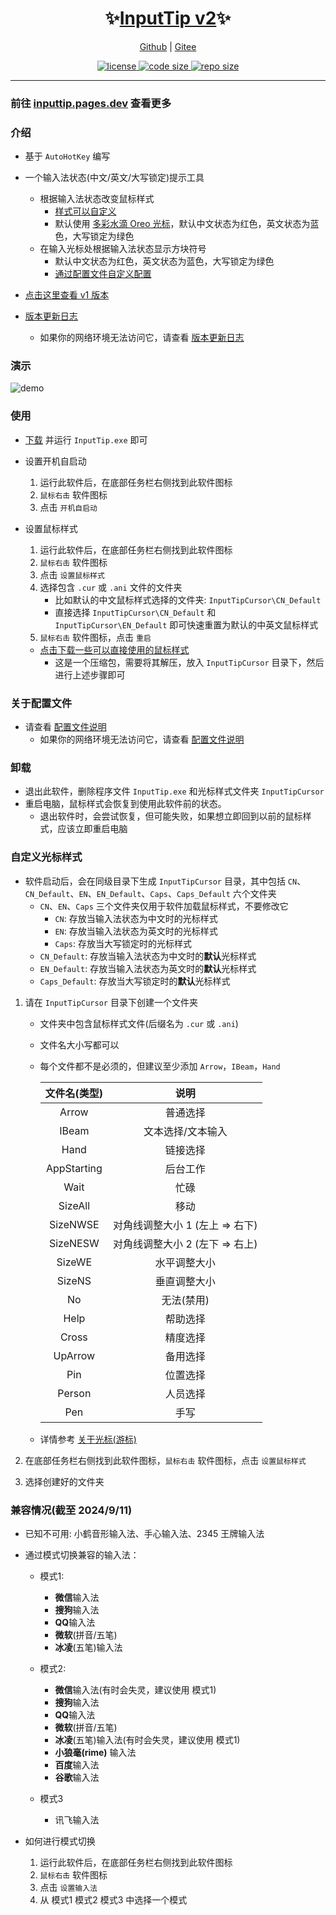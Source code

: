 <p align="center">
  <h1 align="center">✨<a href="https://inputtip.pages.dev/">InputTip v2</a>✨</h1>
</p>

<p align="center">
    <a href="https://github.com/abgox/InputTip">Github</a> |
    <a href="https://gitee.com/abgox/InputTip">Gitee</a>
</p>

<p align="center">
    <a href="https://github.com/abgox/InputTip/blob/main/LICENSE">
        <img src="https://img.shields.io/github/license/abgox/InputTip" alt="license" />
    </a>
    <a href="https://img.shields.io/github/languages/code-size/abgox/InputTip.svg">
        <img src="https://img.shields.io/github/languages/code-size/abgox/InputTip.svg" alt="code size" />
    </a>
    <a href="https://img.shields.io/github/repo-size/abgox/InputTip.svg">
        <img src="https://img.shields.io/github/repo-size/abgox/InputTip.svg" alt="repo size" />
    </a>
</p>

---

### 前往 [inputtip.pages.dev](https://inputtip.pages.dev) 查看更多

### 介绍

- 基于 `AutoHotKey` 编写
- 一个输入法状态(中文/英文/大写锁定)提示工具

  - 根据输入法状态改变鼠标样式
    - [样式可以自定义](#自定义光标样式)
    - 默认使用 [多彩水滴 Oreo 光标](https://zhutix.com/ico/oreo-cu)，默认中文状态为红色，英文状态为蓝色，大写锁定为绿色
  - 在输入光标处根据输入法状态显示方块符号
    - 默认中文状态为红色，英文状态为蓝色，大写锁定为绿色
    - [通过配置文件自定义配置](#关于配置文件)

- [点击这里查看 v1 版本](./src/v1/README.md)

- [版本更新日志](https://inputtip.pages.dev/v2/changelog)
  - 如果你的网络环境无法访问它，请查看 [版本更新日志](./src/v2/CHANGELOG.md)

### 演示

![demo](https://inputtip.pages.dev/releases/v2/demo.gif)

### 使用

- [下载](https://inputtip.pages.dev/releases/v2/InputTip.exe) 并运行 `InputTip.exe` 即可

- 设置开机自启动

  1. 运行此软件后，在底部任务栏右侧找到此软件图标
  2. `鼠标右击` 软件图标
  3. 点击 `开机自启动`

- 设置鼠标样式

  1. 运行此软件后，在底部任务栏右侧找到此软件图标
  2. `鼠标右击` 软件图标
  3. 点击 `设置鼠标样式`
  4. 选择包含 `.cur` 或 `.ani` 文件的文件夹
     - 比如默认的中文鼠标样式选择的文件夹: `InputTipCursor\CN_Default`
     - 直接选择 `InputTipCursor\CN_Default` 和 `InputTipCursor\EN_Default` 即可快速重置为默认的中英文鼠标样式
  5. `鼠标右击` 软件图标，点击 `重启`

  - [点击下载一些可以直接使用的鼠标样式](https://inputtip.pages.dev/releases/v2/cursorStyle.zip)
    - 这是一个压缩包，需要将其解压，放入 `InputTipCursor` 目录下，然后进行上述步骤即可

### 关于配置文件

- 请查看 [配置文件说明](https://inputtip.pages.dev/v2/config)
  - 如果你的网络环境无法访问它，请查看 [配置文件说明](./src/v2/config.md)

### 卸载

- 退出此软件，删除程序文件 `InputTip.exe` 和光标样式文件夹 `InputTipCursor`
- 重启电脑，鼠标样式会恢复到使用此软件前的状态。
  - 退出软件时，会尝试恢复，但可能失败，如果想立即回到以前的鼠标样式，应该立即重启电脑

### 自定义光标样式

- 软件启动后，会在同级目录下生成 `InputTipCursor` 目录，其中包括 `CN`、`CN_Default`、`EN`、`EN_Default`、`Caps`、`Caps_Default` 六个文件夹
  - `CN`、`EN`、`Caps` 三个文件夹仅用于软件加载鼠标样式，不要修改它
    - `CN`: 存放当输入法状态为中文时的光标样式
    - `EN`: 存放当输入法状态为英文时的光标样式
    - `Caps`: 存放当大写锁定时的光标样式
  - `CN_Default`: 存放当输入法状态为中文时的**默认**光标样式
  - `EN_Default`: 存放当输入法状态为英文时的**默认**光标样式
  - `Caps_Default`: 存放当大写锁定时的**默认**光标样式

1. 请在 `InputTipCursor` 目录下创建一个文件夹

   - 文件夹中包含鼠标样式文件(后缀名为 `.cur` 或 `.ani`)
   - 文件名大小写都可以
   - 每个文件都不是必须的，但建议至少添加 `Arrow`，`IBeam`，`Hand`

     | 文件名(类型) |              说明               |
     | :----------: | :-----------------------------: |
     |    Arrow     |            普通选择             |
     |    IBeam     |        文本选择/文本输入        |
     |     Hand     |            链接选择             |
     | AppStarting  |            后台工作             |
     |     Wait     |              忙碌               |
     |   SizeAll    |              移动               |
     |   SizeNWSE   | 对角线调整大小 1 (左上 => 右下) |
     |   SizeNESW   | 对角线调整大小 2 (左下 => 右上) |
     |    SizeWE    |          水平调整大小           |
     |    SizeNS    |          垂直调整大小           |
     |      No      |           无法(禁用)            |
     |     Help     |            帮助选择             |
     |    Cross     |            精度选择             |
     |   UpArrow    |            备用选择             |
     |     Pin      |            位置选择             |
     |    Person    |            人员选择             |
     |     Pen      |              手写               |

   - 详情参考 [关于光标(游标)](https://learn.microsoft.com/windows/win32/menurc/about-cursors)

2. 在底部任务栏右侧找到此软件图标，`鼠标右击` 软件图标，点击 `设置鼠标样式`
3. 选择创建好的文件夹

### 兼容情况(截至 2024/9/11)

- 已知不可用: 小鹤音形输入法、手心输入法、2345 王牌输入法

- 通过模式切换兼容的输入法：

  - 模式1:
    - **微信**输入法
    - **搜狗**输入法
    - **QQ**输入法
    - **微软**(拼音/五笔)
    - **冰凌**(五笔)输入法
  - 模式2:

    - **微信**输入法(有时会失灵，建议使用 模式1)
    - **搜狗**输入法
    - **QQ**输入法
    - **微软**(拼音/五笔)
    - **冰凌**(五笔)输入法(有时会失灵，建议使用 模式1)
    - **小狼毫(rime)** 输入法
    - **百度**输入法
    - **谷歌**输入法

  - 模式3
    - 讯飞输入法

- 如何进行模式切换
  1.  运行此软件后，在底部任务栏右侧找到此软件图标
  2.  `鼠标右击` 软件图标
  3.  点击 `设置输入法`
  4.  从 模式1 模式2 模式3 中选择一个模式
